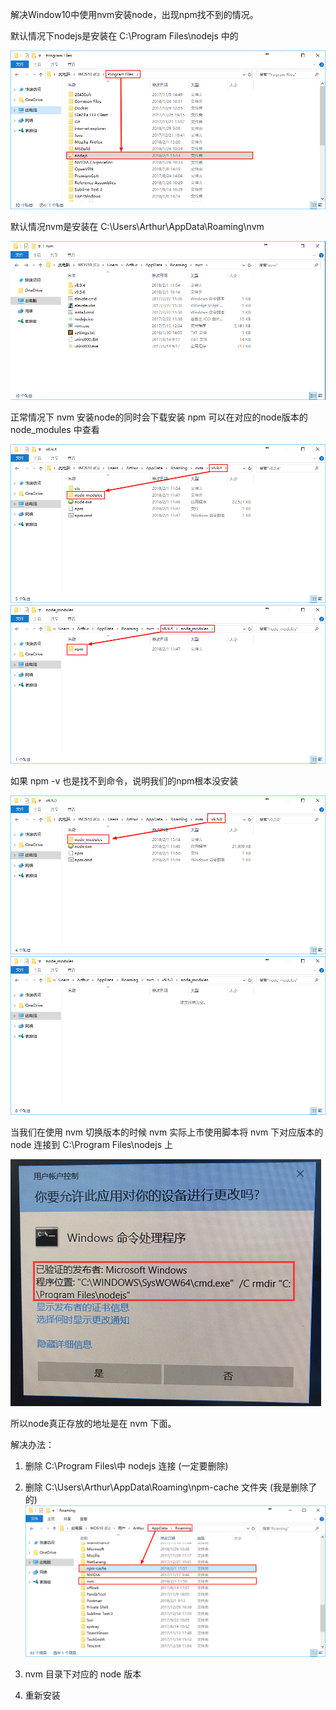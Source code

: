 解决Window10中使用nvm安装node，出现npm找不到的情况。

默认情况下nodejs是安装在 C:\Program Files\nodejs 中的

![node_home](https://github.com/tanghuan/markdown/blob/docker-attachment/nvm_node_npm/node_home.png)

默认情况nvm是安装在 C:\Users\Arthur\AppData\Roaming\nvm

![nvm_home](https://github.com/tanghuan/markdown/blob/docker-attachment/nvm_node_npm/nvm_home.png)

正常情况下 nvm 安装node的同时会下载安装 npm 可以在对应的node版本的 node_modules 中查看

![node_modules](https://github.com/tanghuan/markdown/blob/docker-attachment/nvm_node_npm/node_v894.png)
![npm_module](https://github.com/tanghuan/markdown/blob/docker-attachment/nvm_node_npm/node_v894_modules_npm.png)

如果 npm -v 也是找不到命令，说明我们的npm根本没安装

![node_modules](https://github.com/tanghuan/markdown/blob/docker-attachment/nvm_node_npm/node_v950.png)
![npm_module](https://github.com/tanghuan/markdown/blob/docker-attachment/nvm_node_npm/node_v950_modules.png)

当我们在使用 nvm 切换版本的时候 nvm 实际上市使用脚本将 nvm 下对应版本的node 连接到 C:\Program Files\nodejs 上

![nvm_change_node](https://github.com/tanghuan/markdown/blob/docker-attachment/nvm_node_npm/nvm_change_node.png)

所以node真正存放的地址是在 nvm 下面。

解决办法：
1. 删除 C:\Program Files\中 nodejs 连接 (一定要删除)

2. 删除 C:\Users\Arthur\AppData\Roaming\npm-cache 文件夹 (我是删除了的)
![npm-cache](https://github.com/tanghuan/markdown/blob/docker-attachment/nvm_node_npm/nvm_npm-cache.png)

3. nvm 目录下对应的 node 版本

4. 重新安装